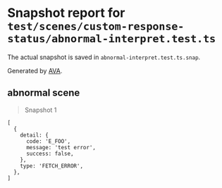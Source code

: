 # Snapshot report for `test/scenes/custom-response-status/abnormal-interpret.test.ts`

The actual snapshot is saved in `abnormal-interpret.test.ts.snap`.

Generated by [AVA](https://avajs.dev).

## abnormal scene

> Snapshot 1

    [
      {
        detail: {
          code: 'E_FOO',
          message: 'test error',
          success: false,
        },
        type: 'FETCH_ERROR',
      },
    ]
